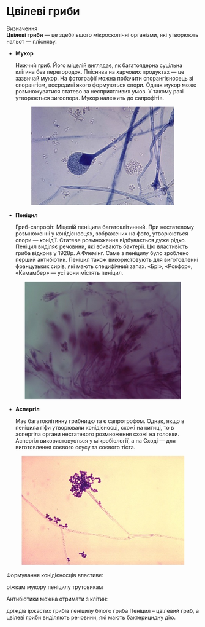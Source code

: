 # Цвілеві гриби

<div class="eoz-wrap">
<span class="eoz">Визначення</span>
<div class="eoz-text">
<b>Цвілеві гриби</b> — це здебільшого мікроскопічні організми, які утворюють нальот — плісняву.
</div>
</div>

<ul>
<li><b>Мукор</b></br>
<p>Нижчий гриб. Його міцелій виглядає, як багатоядерна суцільна клітина без перегородок. Пліснява на харчових продуктах — це зазвичай мукор. На фотографії можна побачити спорангієносець зі спорангієм, всередині якого формуються спори. Однак мукор може розмножуватися статево за несприятливих умов. У такому разі утворюється зигоспора. Мукор належить до сапрофітів.</p>
</li>
</ul>
<div align="center"><img src="b161_1.jpg">
</div>

<ul>
<li><b>Пеніцил</b></br>
<p>Гриб-сапрофіт. Міцелій пеніцила <span cless="p1">багатоклітинний</span>. При нестатевому розмноженні у конідієносцях, зображених на фото, утворюються спори — конідії. Статеве розмноження відбувається дуже рідко. Пеніцил виділяє речовини, які вбивають бактерії. Цю властивість гриба відкрив у 1928р. А.Флемінг. Саме з пеніцилу було зроблено перший антибіотик. Пеніцил також використовують для виготовленні французьких сирів, які мають специфічний запах. «Брі», «Рокфор», «Камамбер» — усі вони містять пеніцил.</p>
</li>
</ul>

<div align="center">
<img src="b161_2.jpg">
</div>

<ul>
<li><b>Аспергіл</b><br>
<p>Має багатоклітинну грибницю та є сапротрофом. Однак, якщо в пеніцила гіфи утворювали конідієносці, схожі на китиці, то в аспергіла органи нестатевого розмноження схожі на головки. Аспергіл використовується у мікробіології, а на Сході — для виготовлення соєвого соусу та соєвого тіста.</p>
</li>
</ul>

<div align="center">
<img src="b161_3.jpg">
</div>


<quiz>
<question>
<p>Формування конідієносців властиве:</p>
<answer>ріжкам</answer>
<answer>мукору</answer>
<answer correct>пеніцилу</answer>
<answer>трутовикам</answer>
</question>
<question>
<p>Антибіотики можна отримати з клітин:</p>
<answer>дріждів</answer>
<answer>іржастих грибів</answer>
<answer correct>пеніцилу</answer>
<answer>білого гриба</answer>
<explanation>Пеніцил – цвілевий гриб, а цвілеві гриби виділяють речовини, які мають бактерицидну дію.</explanation>
</quiz>
